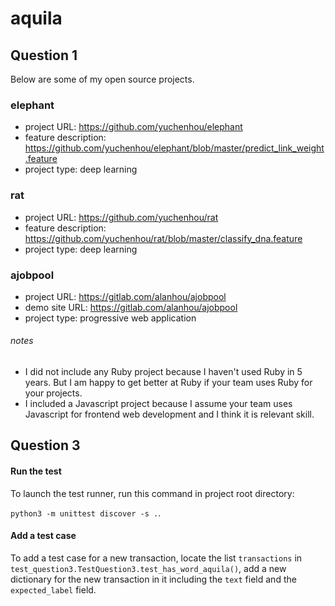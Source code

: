 # aquila

## Question 1
Below are some of my open source projects.

### elephant
- project URL: https://github.com/yuchenhou/elephant
- feature description: https://github.com/yuchenhou/elephant/blob/master/predict_link_weight.feature
- project type: deep learning

### rat
- project URL: https://github.com/yuchenhou/rat
- feature description: https://github.com/yuchenhou/rat/blob/master/classify_dna.feature
- project type: deep learning

### ajobpool
- project URL: https://gitlab.com/alanhou/ajobpool
- demo site URL: https://gitlab.com/alanhou/ajobpool
- project type: progressive web application

###### notes
- I did not include any Ruby project because I haven't used Ruby in 5 years.
But I am happy to get better at Ruby if your team uses Ruby for your projects.
- I included a Javascript project because I assume your team uses Javascript
for frontend web development and I think it is relevant skill.


## Question 3

#### Run the test
To launch the test runner, run this command in project root directory:

`python3 -m unittest discover -s .`.

#### Add a test case
To add a test case for a new transaction,
locate the list `transactions`
in `test_question3.TestQuestion3.test_has_word_aquila()`,
add a new dictionary for the new transaction in it
including the `text` field and the `expected_label` field.
